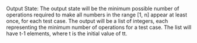 Output State: The output state will be the minimum possible number of operations required to make all numbers in the range [1, n] appear at least once, for each test case. The output will be a list of integers, each representing the minimum number of operations for a test case. The list will have t-1 elements, where t is the initial value of tt.